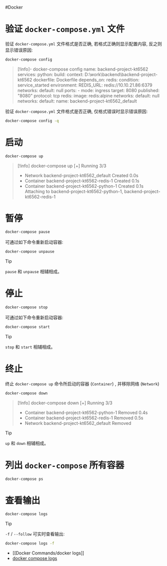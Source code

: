 #Docker 
# 验证 `docker-compose.yml` 文件

验证 `docker-compose.yml` 文件格式是否正确, 若格式正确则显示配置内容, 反之则显示错误原因:

```bash
docker-compose config
```

> [!info]- docker-compose config
> name: backend-project-kt6562
> services:
>   python:
>     build:
>       context: D:\work\backend\backend-project-kt6562
>       dockerfile: Dockerfile
>     depends_on:
>       redis:
>         condition: service_started
>     environment:
>       REDIS_URL: redis://10.10.21.86:6379
>     networks:
>       default: null
>     ports:
>     - mode: ingress
>       target: 8080
>       published: "8080"
>       protocol: tcp
>   redis:
>     image: redis:alpine
>     networks:
>       default: null
> networks:
>   default:
>     name: backend-project-kt6562_default

验证 `docker-compose.yml` 文件格式是否正确, 仅格式错误时显示错误原因:

```bash
docker-compose config -q
```

# 启动

```bash
docker-compose up
```

> [!info] docker-compose up
> [+] Running 3/3
>  - Network backend-project-kt6562_default     Created                                                                                                                    0.0s 
>  - Container backend-project-kt6562-redis-1   Created                                                                                                                    0.1s 
>  - Container backend-project-kt6562-python-1  Created                                                                                                                    0.1s 
> Attaching to backend-project-kt6562-python-1, backend-project-kt6562-redis-1

# 暂停

```bash
docker-compose pause
```

可通过如下命令重新启动容器:

```bash
docker-compose unpause
```

> [!tip]
> `pause` 和 `unpause` 相辅相成。

# 停止

```bash
docker-compose stop
```

可通过如下命令重新启动容器:

```bash
docker-compose start
```

> [!tip]
> `stop` 和 `start` 相辅相成。

# 终止

终止 `docker-compose up` 命令所启动的容器 (`Container`) , 并移除网络 (`Network`)

```bash
docker-compose down
```

> [!info] docker-compose down
> [+] Running 3/3
>  - Container backend-project-kt6562-python-1  Removed                                                                                                                    0.4s 
>  - Container backend-project-kt6562-redis-1   Removed                                                                                                                    0.5s
>  - Network backend-project-kt6562_default     Removed

> [!tip]
> `up` 和 `down` 相辅相成。

# 列出 `docker-compose` 所有容器

```bash
docker-compose ps
```

# 查看输出

```bash
docker-compose logs
```

> [!tip]
> `-f` / `--follow` 可实时查看输出:
> 
> ```bash
> docker-compose logs -f
> ```

- [[Docker Commands/docker logs]]
- [docker compose logs](https://docs.docker.com/engine/reference/commandline/compose_logs/)